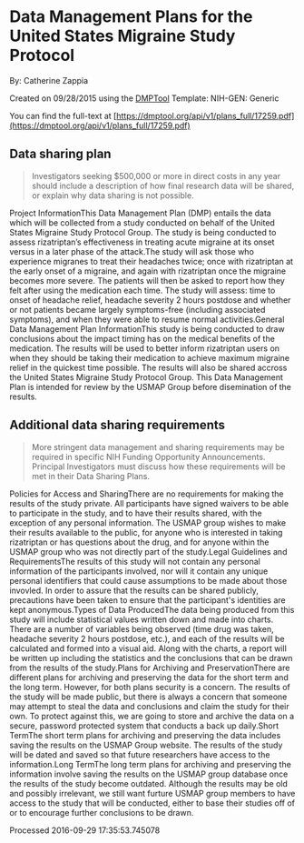 # Data Management Plans for the United States Migraine Study Protocol

By: Catherine Zappia

Created on 09/28/2015 using the [DMPTool](https://dmp.cdlib.org/) Template: NIH-GEN: Generic

You can find the full-text at [https://dmptool.org/api/v1/plans_full/17259.pdf](https://dmptool.org/api/v1/plans_full/17259.pdf) 

## Data sharing plan

> Investigators seeking $500,000 or more in direct costs in any year should include a description of how final research data will be shared, or explain why data sharing is not possible.

Project InformationThis Data Management Plan (DMP) entails the data which will be collected from a study conducted on behalf of the United States Migraine Study Protocol Group. The study is being conducted to assess rizatriptan&rsquo;s effectiveness in treating acute migraine at its onset versus in a later phase of the attack.The study will ask those who experience migranes to treat their headaches twice; once with rizatriptan at the early onset of a migraine, and again with rizatriptan once the migraine becomes more severe. The patients will then be asked to report how they felt after using the medication each time. The study will assess: time to onset of headache relief, headache severity 2 hours postdose and whether or not patients became largely symptoms-free (including associated symptoms), and when they were able to resume normal activities.General Data Management Plan InformationThis study is being conducted to draw conclusions about the impact timing has on the medical benefits of the medication. The results will be used to better inform rizatriptan users on when they should be taking their medication to achieve maximum migraine relief in the quickest time possible. The results will also be shared accross the United States Migraine Study Protocol Group. This Data Management Plan is intended for review by the USMAP Group before disemination of the results.

## Additional data sharing requirements

> More stringent data management and sharing requirements may be required in specific NIH Funding Opportunity Announcements. Principal Investigators must discuss how these requirements will be met in their Data Sharing Plans.

Policies for Access and SharingThere are no requirements for making the results of the study private. All participants have signed waivers to be able to participate in the study, and to have their results shared, with the exception of any personal information. The USMAP group wishes to make their results available to the public, for anyone who is interested in taking rizatriptan or has questions about the drug, and for anyone within the USMAP group who was not directly part of the study.Legal Guidelines and RequirementsThe results of this study will not contain any personal information of the participants involved, nor will it contain any unique personal identifiers that could cause assumptions to be made about those invovled. In order to assure that the results can be shared publicly, precautions have been taken to ensure that the participant's identities are kept anonymous.Types of Data ProducedThe data being produced from this study will include statistical values written down and made into charts. There are a number of variables being observed (time drug was taken, headache severity 2 hours postdose, etc.), and each of the results will be calculated and formed into a visual aid. Along with the charts, a report will be written up including the statistics and the conclusions that can be drawn from the results of the study.Plans for Archiving and PreservationThere are different plans for archiving and preserving the data for the short term and the long term. However, for both plans security is a concern. The results of the study will be made public, but there is always a concern that someone may attempt to steal the data and conclusions and claim the study for their own. To protect against this, we are going to store and archive the data on a secure, password protected system that conducts a back up daily.Short TermThe short term plans for archiving and preserving the data includes saving the results on the USMAP Group website. The results of the study will be dated and saved so that future researchers have access to the information.Long TermThe long term plans for archiving and preserving the information involve saving the results on the USMAP group database once the results of the study become outdated. Although the results may be old and possibly irrelevant, we still want furture USMAP group members to have access to the study that will be conducted, either to base their studies off of or to encourage further conclusions to be drawn.

Processed 2016-09-29 17:35:53.745078
